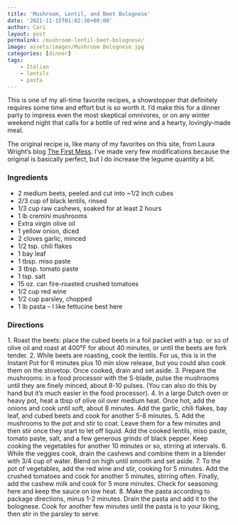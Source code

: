 ```yaml
---
title: 'Mushroom, Lentil, and Beet Bolognese'
date: '2021-11-15T01:02:36+00:00'
author: Cari
layout: post
permalink: /mushroom-lentil-beet-bolognese/
image: assets/images/Mushroom Bolognese.jpg
categories: [dinner]
tags:
    - Italian
    - lentils
    - pasta
---
```


This is one of my all-time favorite recipes, a showstopper that definitely requires some time and effort but is so worth it. I’d make this for a dinner party to impress even the most skeptical omnivores, or on any winter weekend night that calls for a bottle of red wine and a hearty, lovingly-made meal.

The original recipe is, like many of my favorites on this site, from Laura Wright’s blog [The First Mess](https://thefirstmess.com/2019/02/06/mushroom-beet-bolognese-vegan-recipe/#wprm-recipe-container-13997). I’ve made very few modifications because the original is basically perfect, but I do increase the legume quantity a bit.

<h3> Ingredients </h3>

- 2 medium beets, peeled and cut into ~1/2 inch cubes
- 2/3 cup of black lentils, rinsed
- 1/3 cup raw cashews, soaked for at least 2 hours
- 1 lb cremini mushrooms
- Extra virgin olive oil
- 1 yellow onion, diced
- 2 cloves garlic, minced
- 1/2 tsp. chili flakes
- 1 bay leaf
- 1 tbsp. miso paste
- 3 tbsp. tomato paste
- 1 tsp. salt
- 15 oz. can fire-roasted crushed tomatoes
- 1/2 cup red wine
- 1/2 cup parsley, chopped
- 1 lb pasta – I like fettucine best here

<h3> Directions </h3>
1. Roast the beets: place the cubed beets in a foil packet with a tsp. or so of olive oil and roast at 400°F for about 40 minutes, or until the beets are fork tender.
2. While beets are roasting, cook the lentils. For us, this is in the Instant Pot for 6 minutes plus 10 min slow release, but you could also cook them on the stovetop. Once cooked, drain and set aside.
3. Prepare the mushrooms: in a food processor with the S-blade, pulse the mushrooms until they are finely minced, about 8-10 pulses. (You can also do this by hand but it’s much easier in the food processor).
4. In a large Dutch oven or heavy pot, heat a tbsp of olive oil over medium heat. Once hot, add the onions and cook until soft, about 8 minutes. Add the garlic, chili flakes, bay leaf, and cubed beets and cook for another 5-8 minutes.
5. Add the mushrooms to the pot and stir to coat. Leave them for a few minutes and then stir once they start to let off liquid. Add the cooked lentils, miso paste, tomato paste, salt, and a few generous grinds of black pepper. Keep cooking the vegetables for another 10 minutes or so, stirring at intervals.
6. While the veggies cook, drain the cashews and combine them in a blender with 3/4 cup of water. Blend on high until smooth and set aside.
7. To the pot of vegetables, add the red wine and stir, cooking for 5 minutes. Add the crushed tomatoes and cook for another 5 minutes, stirring often. Finally, add the cashew milk and cook for 5 more minutes. Check for seasoning here and keep the sauce on low heat.
8. Make the pasta according to package directions, minus 1-2 minutes. Drain the pasta and add it to the bolognese. Cook for another few minutes until the pasta is to your liking, then stir in the parsley to serve.